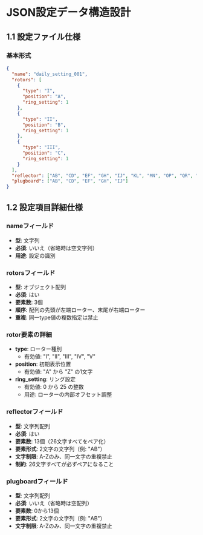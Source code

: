 # JSON設定データ構造設計

## 1.1 設定ファイル仕様

### 基本形式
```json
{
  "name": "daily_setting_001",
  "rotors": [
    {
      "type": "I",
      "position": "A", 
      "ring_setting": 1
    },
    {
      "type": "II",
      "position": "B",
      "ring_setting": 1  
    },
    {
      "type": "III",
      "position": "C",
      "ring_setting": 1
    }
  ],
  "reflector": ["AB", "CD", "EF", "GH", "IJ", "KL", "MN", "OP", "QR", "ST", "UV", "WY", "XZ"],
  "plugboard": ["AB", "CD", "EF", "GH", "IJ"]
}
```

## 1.2 設定項目詳細仕様

### nameフィールド
- **型**: 文字列
- **必須**: いいえ（省略時は空文字列）
- **用途**: 設定の識別

### rotorsフィールド  
- **型**: オブジェクト配列
- **必須**: はい
- **要素数**: 3個
- **順序**: 配列の先頭が左端ローター、末尾が右端ローター
- **重複**: 同一type値の複数指定は禁止

### rotor要素の詳細
- **type**: ローター種別
  - 有効値: "I", "II", "III", "IV", "V"
- **position**: 初期表示位置
  - 有効値: "A" から "Z" の1文字  
- **ring_setting**: リング設定
  - 有効値: 0 から 25 の整数
  - 用途: ローターの内部オフセット調整

### reflectorフィールド
- **型**: 文字列配列
- **必須**: はい
- **要素数**: 13個（26文字すべてをペア化）
- **要素形式**: 2文字の文字列（例: "AB"）
- **文字制限**: A-Zのみ、同一文字の重複禁止
- **制約**: 26文字すべてが必ずペアになること

### plugboardフィールド
- **型**: 文字列配列
- **必須**: いいえ（省略時は空配列）
- **要素数**: 0から13個
- **要素形式**: 2文字の文字列（例: "AB"）
- **文字制限**: A-Zのみ、同一文字の重複禁止
